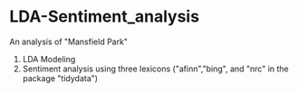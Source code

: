 # LDA-Sentiment_analysis
An analysis of "Mansfield Park"
1) LDA Modeling
2) Sentiment analysis using three lexicons ("afinn","bing", and "nrc" in the package "tidydata")

